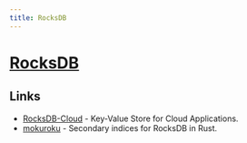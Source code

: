 ```yaml
---
title: RocksDB
---
```


# [RocksDB](http://rocksdb.org/)

## Links

- [RocksDB-Cloud](https://github.com/rockset/rocksdb-cloud) - Key-Value Store for Cloud Applications.
- [mokuroku](https://github.com/nlfiedler/mokuroku) - Secondary indices for RocksDB in Rust.
